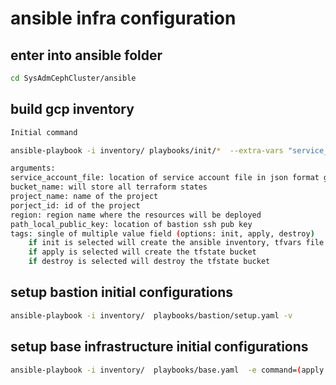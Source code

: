 # ansible infra configuration
## enter into ansible folder
```bash
cd SysAdmCephCluster/ansible
```

## build gcp inventory
```bash
Initial command 

ansible-playbook -i inventory/ playbooks/init/*  --extra-vars "service_account_file=~/sysadmcephcluster-7893cafdba84.json  bucket_name=sysadm_cepth_cluster_tfstate project_name=SysAdmCephCluster project_id=sysadmcephcluster region=europe-west4 path_local_public_key=../../ssh_keys/idrsa.pub command=apply" --tags "apply, init"  -vvv

arguments:
service_account_file: location of service account file in json format got from GCP iam page.
bucket_name: will store all terraform states
project_name: name of the project
porject_id: id of the project
region: region name where the resources will be deployed
path_local_public_key: location of bastion ssh pub key
tags: single of multiple value field (options: init, apply, destroy) 
    if init is selected will create the ansible inventory, tfvars file and bastion ssh key pair
    if apply is selected will create the tfstate bucket
    if destroy is selected will destroy the tfstate bucket

```

## setup bastion initial configurations  
```bash
ansible-playbook -i inventory/  playbooks/bastion/setup.yaml -v
```

## setup base infrastructure initial configurations  
```bash
ansible-playbook -i inventory/  playbooks/base.yaml  -e command=(apply or destroy) -v
```
